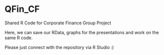 # QFin_CF
Shared R Code for Corporate Finance Group Project

Here, we can save our RData, graphs for the presentations and work on the same R code.

Please just connect with the repository via R Studio :)
